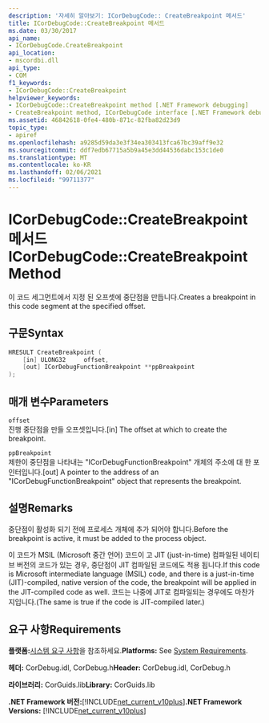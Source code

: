 ```yaml
---
description: '자세히 알아보기: ICorDebugCode:: CreateBreakpoint 메서드'
title: ICorDebugCode::CreateBreakpoint 메서드
ms.date: 03/30/2017
api_name:
- ICorDebugCode.CreateBreakpoint
api_location:
- mscordbi.dll
api_type:
- COM
f1_keywords:
- ICorDebugCode::CreateBreakpoint
helpviewer_keywords:
- ICorDebugCode::CreateBreakpoint method [.NET Framework debugging]
- CreateBreakpoint method, ICorDebugCode interface [.NET Framework debugging]
ms.assetid: 46842618-0fe4-480b-871c-82fba82d23d9
topic_type:
- apiref
ms.openlocfilehash: a9285d59da3e3f34ea303413fca67bc39aff9e32
ms.sourcegitcommit: ddf7edb67715a5b9a45e3dd44536dabc153c1de0
ms.translationtype: MT
ms.contentlocale: ko-KR
ms.lasthandoff: 02/06/2021
ms.locfileid: "99711377"
---
```

# <a name="icordebugcodecreatebreakpoint-method"></a><span data-ttu-id="25b95-103">ICorDebugCode::CreateBreakpoint 메서드</span><span class="sxs-lookup"><span data-stu-id="25b95-103">ICorDebugCode::CreateBreakpoint Method</span></span>

<span data-ttu-id="25b95-104">이 코드 세그먼트에서 지정 된 오프셋에 중단점을 만듭니다.</span><span class="sxs-lookup"><span data-stu-id="25b95-104">Creates a breakpoint in this code segment at the specified offset.</span></span>  
  
## <a name="syntax"></a><span data-ttu-id="25b95-105">구문</span><span class="sxs-lookup"><span data-stu-id="25b95-105">Syntax</span></span>  
  
```cpp  
HRESULT CreateBreakpoint (  
    [in] ULONG32     offset,  
    [out] ICorDebugFunctionBreakpoint **ppBreakpoint  
);  
```  
  
## <a name="parameters"></a><span data-ttu-id="25b95-106">매개 변수</span><span class="sxs-lookup"><span data-stu-id="25b95-106">Parameters</span></span>  

 `offset`  
 <span data-ttu-id="25b95-107">진행 중단점을 만들 오프셋입니다.</span><span class="sxs-lookup"><span data-stu-id="25b95-107">[in] The offset at which to create the breakpoint.</span></span>  
  
 `ppBreakpoint`  
 <span data-ttu-id="25b95-108">제한이 중단점을 나타내는 "ICorDebugFunctionBreakpoint" 개체의 주소에 대 한 포인터입니다.</span><span class="sxs-lookup"><span data-stu-id="25b95-108">[out] A pointer to the address of an "ICorDebugFunctionBreakpoint" object that represents the breakpoint.</span></span>  
  
## <a name="remarks"></a><span data-ttu-id="25b95-109">설명</span><span class="sxs-lookup"><span data-stu-id="25b95-109">Remarks</span></span>  

 <span data-ttu-id="25b95-110">중단점이 활성화 되기 전에 프로세스 개체에 추가 되어야 합니다.</span><span class="sxs-lookup"><span data-stu-id="25b95-110">Before the breakpoint is active, it must be added to the process object.</span></span>  
  
 <span data-ttu-id="25b95-111">이 코드가 MSIL (Microsoft 중간 언어) 코드이 고 JIT (just-in-time) 컴파일된 네이티브 버전의 코드가 있는 경우, 중단점이 JIT 컴파일된 코드에도 적용 됩니다.</span><span class="sxs-lookup"><span data-stu-id="25b95-111">If this code is Microsoft intermediate language (MSIL) code, and there is a just-in-time (JIT)-compiled, native version of the code, the breakpoint will be applied in the JIT-compiled code as well.</span></span> <span data-ttu-id="25b95-112">코드는 나중에 JIT로 컴파일되는 경우에도 마찬가지입니다.</span><span class="sxs-lookup"><span data-stu-id="25b95-112">(The same is true if the code is JIT-compiled later.)</span></span>  
  
## <a name="requirements"></a><span data-ttu-id="25b95-113">요구 사항</span><span class="sxs-lookup"><span data-stu-id="25b95-113">Requirements</span></span>  

 <span data-ttu-id="25b95-114">**플랫폼:**[시스템 요구 사항](../../get-started/system-requirements.md)을 참조하세요.</span><span class="sxs-lookup"><span data-stu-id="25b95-114">**Platforms:** See [System Requirements](../../get-started/system-requirements.md).</span></span>  
  
 <span data-ttu-id="25b95-115">**헤더:** CorDebug.idl, CorDebug.h</span><span class="sxs-lookup"><span data-stu-id="25b95-115">**Header:** CorDebug.idl, CorDebug.h</span></span>  
  
 <span data-ttu-id="25b95-116">**라이브러리:** CorGuids.lib</span><span class="sxs-lookup"><span data-stu-id="25b95-116">**Library:** CorGuids.lib</span></span>  
  
 <span data-ttu-id="25b95-117">**.NET Framework 버전:**[!INCLUDE[net_current_v10plus](../../../../includes/net-current-v10plus-md.md)]</span><span class="sxs-lookup"><span data-stu-id="25b95-117">**.NET Framework Versions:** [!INCLUDE[net_current_v10plus](../../../../includes/net-current-v10plus-md.md)]</span></span>
